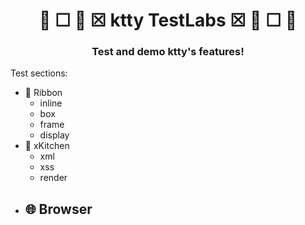 <h1 align="center"> 🧪 ☐ 📐 ☒ ktty TestLabs ☒ 📐 ☐ 🧪 </h1>
<h3 align="center"> Test and demo ktty's features!</h3>

Test sections:
 - 🎀 Ribbon
   - inline
   - box
   - frame
   - display
 - 🔪 xKitchen
   - xml
   - xss
   - render
 - 🌐 Browser
   - 
